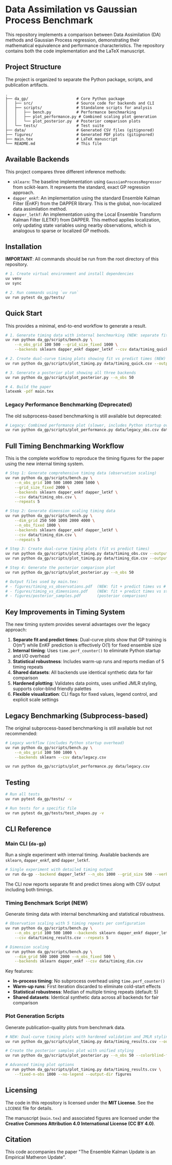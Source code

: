 
# Data Assimilation vs Gaussian Process Benchmark

This repository implements a comparison between Data Assimilation (DA) methods and Gaussian Process regression, demonstrating their mathematical equivalence and performance characteristics. The repository contains both the code implementation and the LaTeX manuscript.

## Project Structure

The project is organized to separate the Python package, scripts, and publication artifacts.

```
.
├── da_gp/                     # Core Python package
│   ├── src/                   # Source code for backends and CLI
│   ├── scripts/               # Standalone scripts for analysis
│   │   ├── bench.py           # Performance benchmarking
│   │   ├── plot_performance.py # Combined scaling plot generation
│   │   └── plot_posterior.py  # Posterior comparison plots
│   └── tests/                 # Test suite
├── data/                      # Generated CSV files (gitignored)
├── figures/                   # Generated PDF plots (gitignored)
├── main.tex                   # LaTeX manuscript
└── README.md                  # This file
```

## Available Backends

This project compares three different inference methods:

- `sklearn`: The baseline implementation using `GaussianProcessRegressor` from scikit-learn. It represents the standard, exact GP regression approach.
- `dapper_enkf`: An implementation using the standard Ensemble Kalman Filter (EnKF) from the DAPPER library. This is the global, non-localized data assimilation method.
- `dapper_letkf`: An implementation using the Local Ensemble Transform Kalman Filter (LETKF) from DAPPER. This method applies localization, only updating state variables using nearby observations, which is analogous to sparse or localized GP methods.

## Installation

**IMPORTANT**: All commands should be run from the root directory of this repository.

```bash
# 1. Create virtual environment and install dependencies
uv venv
uv sync

# 2. Run commands using `uv run`
uv run pytest da_gp/tests/
```

## Quick Start

This provides a minimal, end-to-end workflow to generate a result.

```bash
# 1. Generate timing data with internal benchmarking (NEW: separate fit/predict times)
uv run python da_gp/scripts/bench.py \
    --n_obs_grid 100 500 --grid_size_fixed 1000 \
    --backends sklearn dapper_enkf dapper_letkf --csv data/timing_quick.csv

# 2. Create dual-curve timing plots showing fit vs predict times (NEW)
uv run python da_gp/scripts/plot_timing.py data/timing_quick.csv --output-dir figures

# 3. Generate a posterior plot showing all three backends
uv run python da_gp/scripts/plot_posterior.py --n_obs 50

# 4. Build the paper
latexmk -pdf main.tex
```

### Legacy Performance Benchmarking (Deprecated)

The old subprocess-based benchmarking is still available but deprecated:

```bash
# Legacy: Combined performance plot (slower, includes Python startup overhead)
uv run python da_gp/scripts/plot_performance.py data/legacy_obs.csv data/legacy_dim.csv
```

## Full Timing Benchmarking Workflow

This is the complete workflow to reproduce the timing figures for the paper using the new internal timing system.

```bash
# Step 1: Generate comprehensive timing data (observation scaling)
uv run python da_gp/scripts/bench.py \
    --n_obs_grid 100 500 1000 2000 5000 \
    --grid_size_fixed 2000 \
    --backends sklearn dapper_enkf dapper_letkf \
    --csv data/timing_obs.csv \
    --repeats 5

# Step 2: Generate dimension scaling timing data
uv run python da_gp/scripts/bench.py \
    --dim_grid 250 500 1000 2000 4000 \
    --n_obs_fixed 1000 \
    --backends sklearn dapper_enkf dapper_letkf \
    --csv data/timing_dim.csv \
    --repeats 5

# Step 3: Create dual-curve timing plots (fit vs predict times)
uv run python da_gp/scripts/plot_timing.py data/timing_obs.csv --output-dir figures
uv run python da_gp/scripts/plot_timing.py data/timing_dim.csv --output-dir figures

# Step 4: Generate the posterior comparison plot
uv run python da_gp/scripts/plot_posterior.py --n_obs 50

# Output files used by main.tex:
# - figures/timing_vs_observations.pdf  (NEW: fit + predict times vs # observations)  
# - figures/timing_vs_dimensions.pdf    (NEW: fit + predict times vs state dimension)
# - figures/posterior_samples.pdf       (posterior comparison)
```

## Key Improvements in Timing System

The new timing system provides several advantages over the legacy approach:

1. **Separate fit and predict times**: Dual-curve plots show that GP training is O(m³) while EnKF prediction is effectively O(1) for fixed ensemble size
2. **Internal timing**: Uses `time.perf_counter()` to eliminate Python startup and I/O overhead  
3. **Statistical robustness**: Includes warm-up runs and reports median of 5 timing repeats
4. **Shared datasets**: All backends use identical synthetic data for fair comparison
5. **Hardened plotting**: Validates data points, uses unified JMLR styling, supports color-blind friendly palettes
6. **Flexible visualization**: CLI flags for fixed values, legend control, and explicit scale settings

## Legacy Benchmarking (Subprocess-based)

The original subprocess-based benchmarking is still available but not recommended:

```bash
# Legacy workflow (includes Python startup overhead)
uv run python da_gp/scripts/bench.py \
    --n_obs_grid 100 500 1000 \
    --backends sklearn --csv data/legacy.csv

uv run python da_gp/scripts/plot_performance.py data/legacy.csv
```

## Testing

```bash
# Run all tests
uv run pytest da_gp/tests/ -v

# Run tests for a specific file
uv run pytest da_gp/tests/test_shapes.py -v
```

## CLI Reference

### Main CLI (`da-gp`)

Run a single experiment with internal timing. Available backends are `sklearn`, `dapper_enkf`, and `dapper_letkf`.

```bash
# Single experiment with detailed timing output
uv run da-gp --backend dapper_letkf --n_obs 1000 --grid_size 500 --verbose
```

The CLI now reports separate fit and predict times along with CSV output including both timings.

### Timing Benchmark Script (NEW)

Generate timing data with internal benchmarking and statistical robustness.

```bash
# Observation scaling with 5 timing repeats per configuration
uv run python da_gp/scripts/bench.py \
    --n_obs_grid 100 500 1000 --backends sklearn dapper_enkf dapper_letkf \
    --csv data/timing_results.csv --repeats 5

# Dimension scaling
uv run python da_gp/scripts/bench.py \
    --dim_grid 500 1000 2000 --n_obs_fixed 500 \
    --backends sklearn dapper_enkf --csv data/timing_dim.csv
```

Key features:
- **In-process timing**: No subprocess overhead using `time.perf_counter()`
- **Warm-up runs**: First iteration discarded to eliminate cold-start effects  
- **Statistical robustness**: Median of multiple timing repeats (default: 5)
- **Shared datasets**: Identical synthetic data across all backends for fair comparison

### Plot Generation Scripts

Generate publication-quality plots from benchmark data.

```bash
# NEW: Dual-curve timing plots with hardened validation and JMLR styling
uv run python da_gp/scripts/plot_timing.py data/timing_results.csv --output-dir figures --colorblind-friendly

# Create the posterior samples plot with unified styling
uv run python da_gp/scripts/plot_posterior.py --n_obs 50 --colorblind-friendly

# Advanced timing plot options
uv run python da_gp/scripts/plot_timing.py data/timing_results.csv \
    --fixed-n-obs 1000 --no-legend --output-dir figures
```

## Licensing

The code in this repository is licensed under the **MIT License**. See the `LICENSE` file for details.

The manuscript (`main.tex`) and associated figures are licensed under the **Creative Commons Attribution 4.0 International License (CC BY 4.0)**.

## Citation

This code accompanies the paper "The Ensemble Kalman Update is an Empirical Matheron Update".